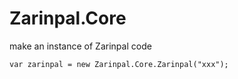 # Zarinpal.Core

make an instance of Zarinpal code
```
var zarinpal = new Zarinpal.Core.Zarinpal("xxx");
```
